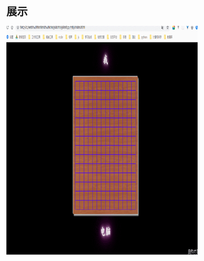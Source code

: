 # 展示

<img src="https://github.com/wangyuan3181/demo/blob/master/jstext(%E4%BA%94%E5%AD%90%E6%A3%8B)/show.gif" width="800" height="600"/>

